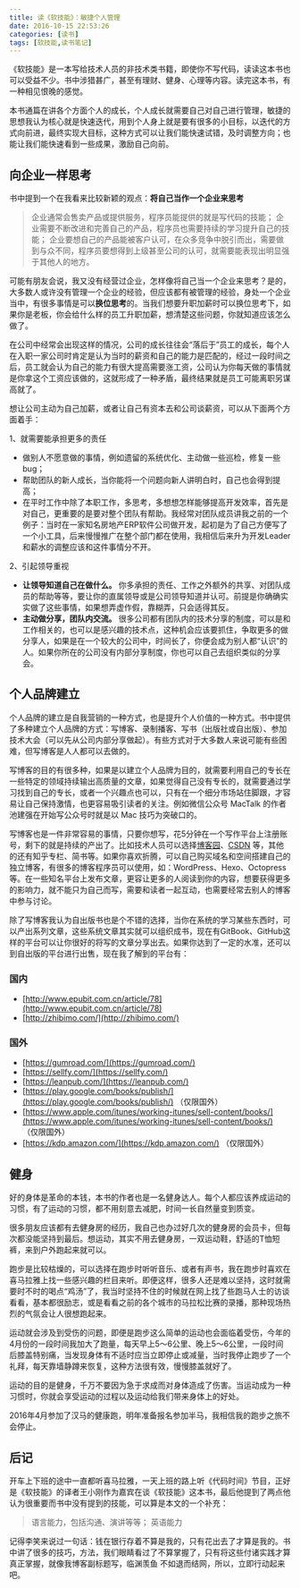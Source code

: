 ```yaml
---
title: 读《软技能》：敏捷个人管理
date: 2016-10-15 22:53:26
categories: [读书]
tags: [软技能,读书笔记]
---
```


《软技能》是一本写给技术人员的非技术类书籍，即使你不写代码，读读这本书也可以受益不少。书中涉猎甚广，甚至有理财、健身、心理等内容。读完这本书，有一种相见恨晚的感觉。

本书通篇在讲各个方面个人的成长，个人成长就需要自己对自己进行管理，敏捷的思想我认为核心就是快速迭代，用到个人身上就是要有很多的小目标，以迭代的方式向前进，最终实现大目标，这种方式可以让我们能快速试错，及时调整方向；也能让我们能快速看到一些成果，激励自己向前。
<!--more-->

## 向企业一样思考

书中提到一个在我看来比较新颖的观点：**将自己当作一个企业来思考**

> 企业通常会售卖产品或提供服务，程序员能提供的就是写代码的技能；
> 企业需要不断改进和完善自己的产品，程序员也需要持续的学习提升自己的技能；
> 企业要想自己的产品能被客户认可，在众多竞争中脱引而出，需要做到与众不同，程序员要想得到上级甚至公司的认可，就需要能表现出明显强于其他人的地方。

可能有朋友会说，我又没有经营过企业，怎样像将自己当一个企业来思考？是的，大多数人或许没有管理一个企业的经验，但应该都有被管理的经验，身处一个企业当中，有很多事情是可以**换位思考**的。当我们想要升职加薪时可以换位思考下，如果你是老板，你会给什么样的员工升职加薪，想清楚这些问题，你就知道应该怎么做了。

在公司中经常会出现这样的情况，公司的成长往往会“落后于”员工的成长，每个人在入职一家公司时肯定是认为当时的薪资和自己的能力是匹配的，经过一段时间之后，员工就会认为自己的能力有很大提高需要涨工资，公司认为你每天做的事情就是你拿这个工资应该做的，这就形成了一种矛盾，最终结果就是员工可能离职另谋高就了。

想让公司主动为自己加薪，或者让自己有资本去和公司谈薪资，可以从下面两个方面着手：

1、就需要能承担更多的责任

* 做别人不愿意做的事情，例如遗留的系统优化、主动做一些巡检，修复一些bug；
* 帮助团队的新人成长，当你能将一个问题向新人讲明白时，自己也会得到提高；
* 在平时工作中除了本职工作，多思考，多想想怎样能够提高开发效率，首先是对自己，更重要的是要对整个团队有帮助。我经常对团队成员讲我之前的一个例子：当时在一家知名房地产ERP软件公司做开发，起初是为了自己方便写了一个小工具，后来慢慢推广在整个部门都在使用，我相信后来升为开发Leader和薪水的调整应该和这件事情分不开。

2、引起领导重视

* **让领导知道自己在做什么。** 你多承担的责任、工作之外额外的共享、对团队成员的帮助等等，要让你的直属领导或是公司领导知道并认可。前提是你确确实实做了这些事情，如果想弄虚作假，靠糊弄，只会适得其反。
* **主动做分享，团队内交流。** 很多公司都有团队内的技术分享的制度，可以是和工作相关的，也可以是感兴趣的技术点，这种机会应该要抓住，争取更多的做分享人，如果是在一个较大的公司中，时间长了，你便会成为别人都“认识”的人。如果你所在的公司没有内部分享制度，你也可以自己去组织类似的分享会。

## 个人品牌建立

个人品牌的建立是自我营销的一种方式，也是提升个人价值的一种方式。书中提供了多种建立个人品牌的方式：写博客、录制播客、写书（出版社或自出版）、参加技术大会（可以先从公司内部分享做起）。有些方式对于大多数人来说可能有些困难，但写博客是人人都可以去做的。

写博客的目的有很多种，如果是以建立个人品牌为目的，就需要利用自己的专长在一些特定的领域持续输出高质量的文章，如果觉得自己没有专长的，就需要通过学习找到自己的专长，或者一个兴趣点也可以，只有在一个细分市场站住脚跟，才容易让自己保持激情，也更容易吸引读者的关注。例如微信公众号 MacTalk 的作者池建强在开始写公众号时就是以 Mac 技巧为突破口的。

写博客也是一件非常容易的事情，只要你想写，花5分钟在一个写作平台上注册账号，剩下的就是持续的产出了。比如技术人员可以选择[博客园](http://www.cnblogs.com/)、[CSDN](http://www.csdn.net/) 等，其他的还有知乎专栏、简书等。如果你喜欢折腾，可以自己购买域名和空间搭建自己的独立博客，有很多的博客程序员可以使用，如：WordPress、Hexo、Octopress等。在一些知名平台上发布文章，更容让更多的人阅读到你的内容，想要获得更多的影响力，就不能只为自己而写，需要和读者一起互动，也需要经常去别人的博客中参与讨论。

除了写博客我认为自出版书也是个不错的选择，当你在系统的学习某些东西时，可以产出系列文章，这些系统文章其实就可以组织成书，现在有GitBook、GitHub这样的平台可以让你很好的将写的文章分享出去。如果你达到了一定的水准，还可以到自出版的平台进行出售，现在我了解到的平台有：

### 国内

* [http://www.epubit.com.cn/article/78](http://www.epubit.com.cn/article/78) 
* [http://zhibimo.com/](http://zhibimo.com/)

### 国外

* [https://gumroad.com/](https://gumroad.com/)
* [https://sellfy.com/](https://sellfy.com/)
* [https://leanpub.com/](https://leanpub.com/)
* [https://play.google.com/books/publish/](https://play.google.com/books/publish/) （仅限国外）
* [https://www.apple.com/itunes/working-itunes/sell-content/books/](https://www.apple.com/itunes/working-itunes/sell-content/books/) （仅限国外）
* [https://kdp.amazon.com/](https://kdp.amazon.com/) （仅限国外）

## 健身

好的身体是革命的本钱，本书的作者也是一名健身达人。每个人都应该养成运动的习惯，有了运动的习惯，都不用刻意去减肥，时间一长自然量变到质变。

很多朋友应该都有去健身房的经历，我自己也办过好几次的健身房的会员卡，但每次都没能坚持到最后。想运动，其实不用去健身房，一双运动鞋，舒适的T恤短裤，来到户外跑起来就可以。

跑步是比较枯燥的，可以选择在跑步时听听音乐、或者有声书，我在跑步时喜欢在喜马拉雅上找一些感兴趣的栏目来听。即便这样，很多人还是难以坚持，这时就需要时不时的喝点“鸡汤”了，我当时坚持不住的时候就在网上找了些跑马人士的访谈看看，基本都很励志，或是看看之前的各个城市的马拉松比赛的录播，那种现场热烈的气氛会让人很想跑起来。

运动就会涉及到受伤的问题，即便是跑步这么简单的运动也会面临着受伤，今年的4月份的一段时间我加大了跑量，每天早上5～6公里、晚上5～6公里，一段时间后膝盖特别痛，当发现身体有不适时应当立即停止或减量，当时我停止跑步了一个礼拜，每天靠墙静蹲来恢复，这种方法很有效，慢慢膝盖就好了。

运动的目的是健身，千万不要因为急于求成而对身体造成了伤害。当运动成为一种习惯时，你就会享受运动的过程以及运动给我们带来身体上的好处。

2016年4月参加了汉马的健康跑，明年准备报名参加半马，我相信我的跑步之旅不会停止。

## 后记

开车上下班的途中一直都听喜马拉雅，一天上班的路上听《代码时间》节目，正好是《软技能》的译者王小刚作为嘉宾在谈《软技能》这本书，最后他提到了两点他认为很重要而书中没有提到的技能，可以算是本文的一个补充：

> 语言能力，包括沟通、演讲等等；
> 英语能力

记得李笑来说过一句话：钱在银行存着不算是我的，只有花出去了才算是我的。书中讲了很多的技巧，方法，我们眼睛看过了不算掌握了，只有将这些付诸实践才算真正掌握，就像我博客副标题写，临渊羡鱼 不如退而结网，所以，立即行动起来吧。

